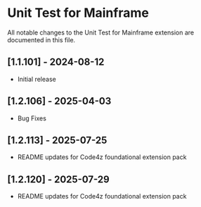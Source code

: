 # Unit Test for Mainframe

All notable changes to the Unit Test for Mainframe extension are documented in this file.

## [1.1.101] - 2024-08-12

- Initial release

## [1.2.106] - 2025-04-03

- Bug Fixes

## [1.2.113] - 2025-07-25

- README updates for Code4z foundational extension pack

## [1.2.120] - 2025-07-29

- README updates for Code4z foundational extension pack
